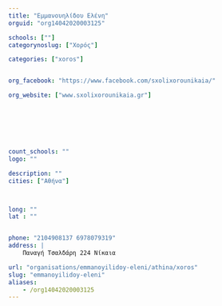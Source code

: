 ```yaml
---
title: "Εμμανουηλίδου Ελένη"
orguid: "org14042020003125"

schools: [""]
categorynoslug: ["Χορός"]

categories: ["xoros"]


org_facebook: "https://www.facebook.com/sxolixorounikaia/"

org_website: ["www.sxolixorounikaia.gr"]







count_schools: ""
logo: ""

description: ""
cities: ["Αθήνα"]



long: ""
lat : ""


phone: "2104908137 6978079319"
address: |
    Παναγή Τσαλδάρη 224 Νίκαια

url: "organisations/emmanoyilidoy-eleni/athina/xoros"
slug: "emmanoyilidoy-eleni"
aliases:
    - /org14042020003125
---
```



